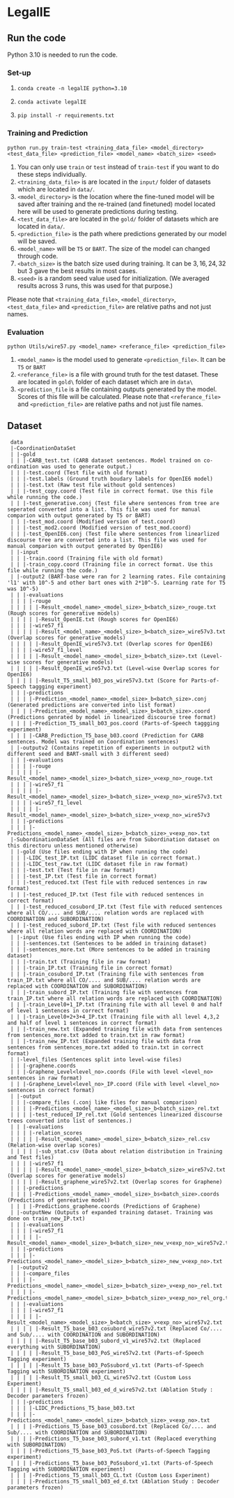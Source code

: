 # LegalIE

## Run the code

Python 3.10 is needed to run the code.

### Set-up

1. `conda create -n legalIE python=3.10`

2. `conda activate legalIE`

3. `pip install -r requirements.txt`

### Training and Prediction

`python run.py train-test <training_data_file> <model_directory> <test_data_file> <prediction_file> <model_name> <batch_size> <seed>`

1. You can only use `train` or `test` instead of `train-test` if you want to do these steps individually.
2. `<training_data_file>` is are located in the `input/` folder of datasets which are located in `data/`.
3. `<model_directory>` is the location where the fine-tuned model will be saved after training and the re-trained (and finetuned) model located here will be used to generate predictions during testing.
4. `<test_data_file>` are located in the `gold/` folder of datasets which are located in `data/`.
5. `<prediction_file>` is the path where predictions generated by our model will be saved.
6. `<model_name>` will be `T5` or `BART`. The size of the model can changed through code.
7. `<batch_size>` is the batch size used during training. It can be $3, 16, 24, 32$ but $3$ gave the best results in most cases.
8. `<seed>` is a random seed value used for initialization. (We averaged results across 3 runs, this was used for that purpose.)

Please note that `<training_data_file>`, `<model_directory>`, `<test_data_file>` and `<prediction_file>` are relative paths and not just names.

### Evaluation

`python Utils/wire57.py <model_name> <referance_file> <prediction_file>`
1. `<model_name>` is the model used to generate `<prediction_file>`. It can be `T5` or `BART`
2. `<referance_file>` is a file with ground truth for the test dataset. These are located in `gold\` folder of each dataset which are in `data\`
3. `<prediction_file` is a file containing outputs generated by the model. Scores of this file will be calculated.
Please note that `<referance_file>` and `<prediction_file>` are relative paths and not just file names.

## Dataset
```
 data
 |-CoordinationDataSet 
 | |-gold
 | | |-CARB_test.txt (CARB dataset sentences. Model trained on co-ordination was used to generate output.)
 | | |-test.coord (Test file with old format)
 | | |-test.labels (Ground truth boudary labels for OpenIE6 model)
 | | |-test.txt (Raw test file without gold sentences)
 | | |-test_copy.coord (Test file in correct format. Use this file while running the code.)
 | | |-test_generative.conj (Test file where sentences from tree are seperated converted into a list. This file was used for manual comparion with output generated by T5 or BART)
 | | |-test_mod.coord (Modified version of test.coord)
 | | |-test_mod2.coord (Modified version of test_mod.coord)
 | | |-test_OpenIE6.conj (Test file where sentences from linearlized discourse tree are converted into a list. This file was used for manual comparion with output generated by OpenIE6)
 | |-input
 | | |-train.coord (Training file with old format)
 | | |-train_copy.coord (Training file in correct format. Use this file while running the code.)
 | |-output2 (BART-base were ran for 2 learning rates. File containing 'l1' with 10^-5 and other bart ones with 2*10^-5. Learning rate for T5 was 10^-5)
 | | |-evaluations
 | | | |-rouge
 | | | | |-Result_<model_name>_<model_size>_b<batch_size>_rouge.txt (Rough scores for generative models)
 | | | | |-Result_OpenIE.txt (Rough scores for OpenIE6)
 | | | |-wire57_f1
 | | | | |-Result_<model_name>_<model_size>_b<batch_size>_wire57v3.txt (Overlap scores for generative models)
 | | | | |-Result_OpenIE_wire57v3.txt (Overlap scores for OpenIE6)
 | | | |-wire57_f1_level
 | | | | |-Result_<model_name>_<model_size>_b<batch_size>.txt (Level-wise scores for generative models)
 | | | | |-Result_OpenIE_wire57v3.txt (Level-wise Overlap scores for OpenIE6)
 | | | | |-Result_T5_small_b03_pos_wire57v3.txt (Score for Parts-of-Speech taggging experiment)
 | | |-predictions
 | | | |-Prediction_<model_name>_<model_size>_b<batch_size>.conj (Generated predictions are converted into list format)
 | | | |-Prediction_<model_name>_<model_size>_b<batch_size>.coord (Predictions genrated by model in linearized discourse tree format)
 | | | |-Prediction_T5_small_b03_pos.coord (Parts-of-Speech taggging experiment)
 | | | |-CARB_Prediction_T5_base_b03.coord (Prediction for CARB sentences. Model was trained on Coordination sentences)
 | |-outputv2 (Contains repetition of experiments in output2 with different seed and BART-small with 3 different seed)
 | | |-evaluations
 | | | |-rouge
 | | | | |-Result_<model_name>_<model_size>_b<batch_size>_v<exp_no>_rouge.txt
 | | | |-wire57_f1
 | | | | |-Result_<model_name>_<model_size>_b<batch_size>_v<exp_no>_wire57v3.txt
 | | | |-wire57_f1_level
 | | | | |-Result_<model_name>_<model_size>_b<batch_size>_v<exp_no>_wire57v3
 | | |-predictions
 | | | |-Predictions_<model_name>_<model_size>_b<batch_size>_v<exp_no>.txt
 |-SubordinationDataSet (All files are from Subordination dataset on this directoru unless mentioned otherwise)
 | |-gold (Use files ending with IP when running the code)
 | | |-LIDC_test_IP.txt (LIDC dataset file in correct format.)
 | | |-LIDC_test_raw.txt (LIDC dataset file in raw format)
 | | |-test.txt (Test file in raw format)
 | | |-test_IP.txt (Test file in correct format)
 | | |-test_reduced.txt (Test file with reduced sentences in raw format)
 | | |-test_reduced_IP.txt (Test file with reduced sentences in correct format)
 | | |-test_reduced_cosubord_IP.txt (Test file with reduced sentences where all CO/.... and SUB/.... relation words are replaced with COORDINATION and SUBORDINATION)
 | | |-test_reduced_subord_IP.txt (Test file with reduced sentences where all relation words are replaced with COORDINATION)
 | |-input (Use files ending with IP when running the code)
 | | |-sentences.txt (Sentences to be added in training dataset)
 | | |-sentences_more.txt (More sentences to be added in training dataset)
 | | |-train.txt (Training file in raw format)
 | | |-train_IP.txt (Training file in correct format)
 | | |-train_cosubord_IP.txt (Training file with sentences from train_IP.txt where all CO/.... and SUB/.... relation words are replaced with COORDINATION and SUBORDINATION)
 | | |-train_subord_IP.txt (Training file with sentences from train_IP.txt where all relation words are replaced with COORDINATION)
 | | |-train_Level0+1_IP.txt (Training file with all level 0 and half of level 1 sentences in correct format)
 | | |-train_Level0+2+3+4_IP.txt (Training file with all level 4,3,2 and half of level 1 sentences in correct format)
 | | |-train_new.txt (Expanded training file with data from sentences from sentences_more.txt added to train.txt in raw format)
 | | |-train_new_IP.txt (Expanded training file with data from sentences from sentences_more.txt added to train.txt in correct format)
 | |-level_files (Sentences split into level-wise files)
 | | |-graphene.coords
 | | |-Graphene_Level<level_no>.coords (File with level <level_no> sentences in raw format)
 | | |-Graphene_Level<level_no>_IP.coord (File with level <level_no> sentences in correct format)
 | |-output
 | | |-compare_files (.conj like files for manual comparison)
 | | | |-Predictions_<model_name>_<model_size>_b<batch_size>_rel.txt
 | | | |-test_reduced_IP_rel.txt (Gold sentences linearized discourse trees converted into list of sentences.)
 | | |-evaluations
 | | | |-relation_scores
 | | | | |-Result_<model_name>_<model_size>_b<batch_size>_rel.csv (Relation-wise overlap scores)
 | | | | |-sub_stat.csv (Data about relation distribution in Training and Test files)
 | | | |-wire57_f1
 | | | | |-Result_<model_name>_<model_size>_b<batch_size>_wire57v2.txt (Overlap scores for generative models)
 | | | | |-Result_graphene_wire57v2.txt (Overlap scores for Graphene)
 | | |-predictions
 | | | |-Predictions_<model_name>_<model_size>_bs<batch_size>.coords (Predictions of genreative model)
 | | | |-Predictions_graphene.coords (Predictions of Graphene)
 | |-outputNew (Outputs of expanded training dataset. Training was done on train_new_IP.txt)
 | | |-evaluations
 | | | |-wire57_f1
 | | | | |-Result_<model_name>_<model_size>_b<batch_size>_new_v<exp_no>_wire57v2.txt
 | | |-predictions
 | | | |-Predictions_<model_name>_<model_size>_b<batch_size>_new_v<exp_no>.txt
 | |-outputv2
 | | |-compare_files
 | | | |-Predictions_<model_name>_<model_size>_b<batch_size>_v<exp_no>_rel.txt
 | | | |-Predictions_<model_name>_<model_size>_b<batch_size>_v<exp_no>_rel_org.txt
 | | |-evaluations
 | | | |-wire57_f1
 | | | | |-Result_<model_name>_<model_size>_b<batch_size>_v<exp_no>_wire57v2.txt
 | | | | |-Result_T5_base_b03_cosubord_wire57v2.txt (Replaced Co/.... and Sub/.... with COORDINATION and SUBORDINATION)
 | | | | |-Result_T5_base_b03_subord_v1_wire57v2.txt (Replaced everything with SUBORDINATION)
 | | | | |-Result_T5_base_b03_PoS_wire57v2.txt (Parts-of-Speech Tagging experiment)
 | | | | |-Result_T5_base_b03_PoSsubord_v1.txt (Parts-of-Speech Tagging with SUBORDINATION experiment)
 | | | | |-Result_T5_small_b03_CL_wire57v2.txt (Custom Loss Experiment)
 | | | | |-Result_T5_small_b03_ed_d_wire57v2.txt (Ablation Study : Decoder parameters frozen)
 | | |-predictions
 | | | |-LIDC_Predictions_T5_base_b03.txt
 | | | |-Predictions_<model_name>_<model_size>_b<batch_size>_v<exp_no>.txt
 | | | |-Predictions_T5_base_b03_cosubord.txt (Replaced Co/.... and Sub/.... with COORDINATION and SUBORDINATION)
 | | | |-Predictions_T5_base_b03_subord_v1.txt (Replaced everything with SUBORDINATION)
 | | | |-Predictions_T5_base_b03_PoS.txt (Parts-of-Speech Tagging experiment)
 | | | |-Predictions_T5_base_b03_PoSsubord_v1.txt (Parts-of-Speech Tagging with SUBORDINATION experiment)
 | | | |-Predictions_T5_small_b03_CL.txt (Custom Loss Experiment)
 | | | |-Predictions_T5_small_b03_ed_d.txt (Ablation Study : Decoder parameters frozen)
```